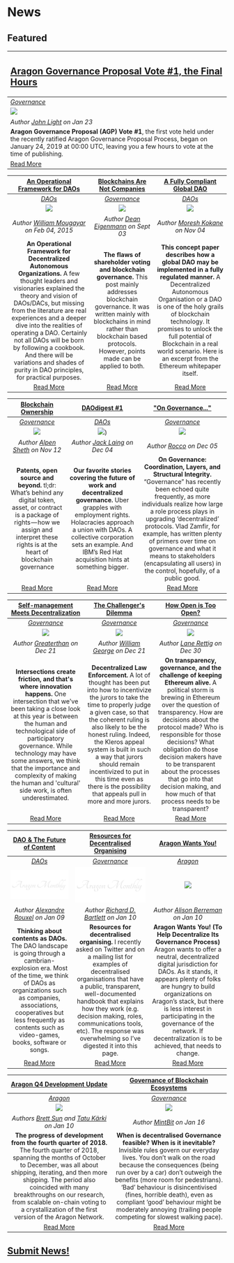 # News

## **Featured**

[<h2>Aragon Governance Proposal Vote #1, the Final Hours</h2>](https://blog.aragon.org/agp-vote-1/) |
:-----------|
[_Governance_](governance.md) |
[<img src="https://blog.aragon.org/content/images/2019/01/vote_agp.png">](https://blog.aragon.org/agp-vote-1/) |
_Author [John Light](https://blog.aragon.org/author/light/) on Jan 23_ |
**Aragon Governance Proposal (AGP) Vote #1**, the first vote held under the recently ratified Aragon Governance Proposal Process, began on January 24, 2019 at 00:00 UTC, leaving you a few hours to vote at the time of publishing. |
[Read More](https://blog.aragon.org/agp-vote-1/) |


[**An Operational Framework for DAOs**](http://startupmanagement.org/2015/02/04/an-operational-framework-for-decentralized-autonomous-organizations/) | [**Blockchains Are Not Companies**](https://medium.com/@decanus/blockchains-are-not-companies-9f8ed7c13018) | [**A Fully Compliant Global DAO**](https://medium.com/konkrete/a-fully-compliant-global-dao-cffd80ab3fad) |
:-----------:|:-----------:|:-----------:|
[_DAOs_](daos.md) | [_Governance_](governance.md) | [_DAOs_](daos.md)
[<img src="http://startupmanagement.org/wp-content/uploads/2015/02/Screen-Shot-2015-02-04-at-8.41.27-AM.png">](http://startupmanagement.org/2015/02/04/an-operational-framework-for-decentralized-autonomous-organizations/) | [<img src="https://cdn-images-1.medium.com/max/800/0*nmqIAtdltjtRL1n1">](https://medium.com/@decanus/blockchains-are-not-companies-9f8ed7c13018) | [<img src="https://cdn-images-1.medium.com/max/1200/0*KGM0qAL6WdgW2ew1">](https://medium.com/konkrete/a-fully-compliant-global-dao-cffd80ab3fad) |
_Author [William Mougayar](http://startupmanagement.org/author/wmougayar/) on Feb 04, 2015_ | _Author [Dean Eigenmann](https://medium.com/@decanus) on Sept 03_ | _Author [Moresh Kokane](https://medium.com/@moresh) on Nov 04_ |
**An Operational Framework for Decentralized Autonomous Organizations.** A few thought leaders and visionaries explained the theory and vision of DAOs/DACs, but missing from the literature are real experiences and a deeper dive into the realities of operating a DAO. Certainly not all DAOs will be born by following a cookbook. And there will be variations and shades of purity in DAO principles, for practical purposes. | **The flaws of shareholder voting and blockchain governance.** This post mainly addresses blockchain governance. It was written mainly with blockchains in mind rather than blockchain based protocols. However, points made can be applied to both. | **This concept paper describes how a global DAO may be implemented in a fully regulated manner.** A Decentralized Autonomous Organisation or a DAO is one of the holy grails of blockchain technology. It promises to unlock the full potential of Blockchain in a real world scenario. Here is an excerpt from the Ethereum whitepaper itself. |
[Read More](http://startupmanagement.org/2015/02/04/an-operational-framework-for-decentralized-autonomous-organizations) | [Read More](https://medium.com/@decanus/blockchains-are-not-companies-9f8ed7c13018) | [Read More](https://medium.com/konkrete/a-fully-compliant-global-dao-cffd80ab3fad) |


[**Blockchain Ownership**](https://blog.goodaudience.com/blockchain-ownership-e46a5cc7d921) | [**DAOdigest #1**](https://blog.colony.io/daodigest-1/) | [**"On Governance..."**](https://medium.com/alpineintel/on-governance-coordination-layers-and-structural-integrity-81a722ba1bc0) |
:-----------:|:-----------:|:-----------:|
[_Governance_](governance.md) | [_DAOs_](daos.md) | [_Governance_](governance.md) |
[<img src="https://cdn-images-1.medium.com/max/2560/1*-3s7kjNjAfbk_w5FY0llWA.png">](https://blog.goodaudience.com/blockchain-ownership-e46a5cc7d921) | [<img src="https://blog.colony.io/content/images/2018/12/DAOdigest_4Dec.png">](https://blog.colony.io/daodigest-1/)) | [<img src="https://cdn-images-1.medium.com/max/800/0*WsswK6ODYgZc0a8B">](https://medium.com/alpineintel/on-governance-coordination-layers-and-structural-integrity-81a722ba1bc0) |
_Author [Alpen Sheth](https://blog.goodaudience.com/@AlpenSheth) on Nov 12_ | _Author [Jack Laing](https://blog.colony.io/author/jack-laing/) on Dec 04_ | _Author [Rocco](https://medium.com/alpineintel) on Dec 05_ |
**Patents, open source and beyond.** tl;dr: What’s behind any digital token, asset, or contract is a package of rights — how we assign and interpret these rights is at the heart of blockchain governance | **Our favorite stories covering the future of work and decentralized governance.** Uber grapples with employment rights. Holacracies approach a union with DAOs. A collective corporation sets an example. And IBM’s Red Hat acquisition hints at something bigger. | **On Governance: Coordination, Layers, and Structural Integrity.** “Governance” has recently been echoed quite frequently, as more individuals realize how large a role process plays in upgrading ‘decentralized’ protocols. Vlad Zamfir, for example, has written plenty of primers over time on governance and what it means to stakeholders (encapsulating all users) in the control, hopefully, of a public good. |
[Read More](https://blog.goodaudience.com/blockchain-ownership-e46a5cc7d921) | [Read More](https://blog.colony.io/daodigest-1/) | [Read More](https://medium.com/alpineintel/on-governance-coordination-layers-and-structural-integrity-81a722ba1bc0) |


[**Self-management Meets Decentralization**](https://mailchi.mp/701822d74ce4/collaborative-finance-monthly-take-490753) | [**The Challenger's Dilemma**](https://blog.kleros.io/the-challengers-dilemma-decentralized-law-enforcement/) | [**How Open is Too Open?**](https://medium.com/@lrettig/how-open-is-too-open-bfc412cf0d24) |
:-----------:|:-----------:|:-----------:|
[_Governance_](governance.md) | [_Governance_](governance.md) | [_Governance_](governance.md) |
[<img src="https://gallery.mailchimp.com/a89120945b425af5149740468/images/d47723cc-056c-4809-80b6-8dcde837120c.jpg">](https://mailchi.mp/701822d74ce4/collaborative-finance-monthly-take-490753) | [<img src="https://blog.kleros.io/content/images/2018/12/header-law-enforcement.jpg">](https://blog.kleros.io/the-challengers-dilemma-decentralized-law-enforcement/) | [<img src="https://cdn-images-1.medium.com/max/800/1*RNRpqxKufsuuNLEBFRucnQ.jpeg">](https://medium.com/@lrettig/how-open-is-too-open-bfc412cf0d24) |
_Author [Greaterthan](https://www.greaterthan.works) on Dec 21_ | _Author [William George](https://blog.kleros.io/author/william/) on Dec 21_ | _Author [Lane Rettig](https://medium.com/@lrettig) on Dec 30_ |
**Intersections create friction, and that's where innovation happens.** One intersection that we've been taking a close look at this year is between the human and technological side of participatory governance. While technology may have some answers, we think that the importance and complexity of making the human and 'cultural' side work, is often underestimated. | **Decentralized Law Enforcement.** A lot of thought has been put into how to incentivize the jurors to take the time to properly judge a given case, so that the coherent ruling is also likely to be the honest ruling. Indeed, the Kleros appeal system is built in such a way that jurors should remain incentivized to put in this time even as there is the possibility that appeals pull in more and more jurors. | **On transparency, governance, and the challenge of keeping Ethereum alive.** A political storm is brewing in Ethereum over the question of transparency. How are decisions about the protocol made? Who is responsible for those decisions? What obligation do those decision makers have to be transparent about the processes that go into that decision making, and how much of that process needs to be transparent? |
[Read More](https://mailchi.mp/701822d74ce4/collaborative-finance-monthly-take-490753) | [Read More](https://blog.kleros.io/the-challengers-dilemma-decentralized-law-enforcement/) | [Read More](https://medium.com/@lrettig/how-open-is-too-open-bfc412cf0d24) |


[**DAO & The Future of Content**](https://medium.com/pando-network/dao-the-future-of-content-fd9349d94b24) | [**Resources for Decentralised Organising**](https://hackmd.io/s/Skh_dXNbE#) | [**Aragon Wants You!**](https://www.ethnews.com/aragon-wants-you-to-help-decentralize-its-governance-process) |
:-----------:|:-----------:|:-----------:|
[_DAOs_](daos.md) | [_Governance_](governance.md) | [_Aragon_](aragon.md) |
[<img src="../../images/monthly_no_image.png">](https://medium.com/pando-network/dao-the-future-of-content-fd9349d94b24) | [<img src="../../images/monthly_no_image.png">](https://hackmd.io/s/Skh_dXNbE#) | [<img src="https://cdn.ethnews.com/images/2048x1024/Aragon-Wants-You-To-Help-Decentralize-Its-Governance-Process-12-27-2018-2048x1024.jpg">](https://www.ethnews.com/aragon-wants-you-to-help-decentralize-its-governance-process) |
_Author [Alexandre Rouxel](https://medium.com/@alex_71247) on Jan 09_ | _Author [Richard D. Bartlett](http://richdecibels.com) on Jan 10_ | _Author [Alison Berreman](https://www.ethnews.com/author/alison-berreman) on Jan 10_ |
**Thinking about contents as DAOs.** The DAO landscape is going through a cambrian-explosion era. Most of the time, we think of DAOs as organizations such as companies, associations, cooperatives but less frequently as contents such as video-games, books, software or songs. | **Resources for decentralised organising.** I recently asked on Twitter and on a mailing list for examples of decentralised organisations that have a public, transparent, well-documented handbook that explains how they work (e.g. decision making, roles, communications tools, etc). The response was overwhelming so I’ve digested it into this page. | **Aragon Wants You! (To Help Decentralize Its Governance Process)** Aragon wants to offer a neutral, decentralized digital jurisdiction for DAOs. As it stands, it appears plenty of folks are hungry to build organizations on Aragon’s stack, but there is less interest in participating in the governance of the network. If decentralization is to be achieved, that needs to change. |
[Read More](https://medium.com/pando-network/dao-the-future-of-content-fd9349d94b24) | [Read More](https://hackmd.io/s/Skh_dXNbE#) | [Read More](https://www.ethnews.com/aragon-wants-you-to-help-decentralize-its-governance-process) |


[**Aragon Q4 Development Update**](https://blog.aragon.org/aragon-q4-2018-development-update/) | [**Governance of Blockchain Ecosystems**](https://blog.goodaudience.com/governance-of-blockchain-ecosystems-1-2-54f1f55208fa) |
:-----------:|:-----------:|
[_Aragon_](aragon.md) | [_Governance_](governance.md) |
[<img src="https://blog.aragon.org/content/images/2019/01/DEV-Q4.png">](https://blog.aragon.org/aragon-q4-2018-development-update/) | [<img src="https://cdn-images-1.medium.com/max/2560/1*SexDexx6tt3PFFKVjgn_qQ.png">](https://blog.goodaudience.com/governance-of-blockchain-ecosystems-1-2-54f1f55208fa) |
_Authors [Brett Sun](https://blog.aragon.org/author/sohkai/) and [Tatu Kärki](https://blog.aragon.org/author/tatu/) on Jan 10_ | _Author [MintBit](https://blog.goodaudience.com/@mintbit) on Jan 16_ |
**The progress of development from the fourth quarter of 2018.** The fourth quarter of 2018, spanning the months of October to December, was all about shipping, iterating, and then more shipping. The period also coincided with many breakthroughs on our research, from scalable on-chain voting to a crystallization of the first version of the Aragon Network. | **When is decentralised Governance feasible? When is it inevitable?** Invisible rules govern our everyday lives. You don’t walk on the road because the consequences (being run over by a car) don’t outweigh the benefits (more room for pedestrians). ‘Bad’ behaviour is disincentivised (fines, horrible death), even as compliant ‘good’ behaviour might be moderately annoying (trailing people competing for slowest walking pace). |
[Read More](https://blog.aragon.org/aragon-q4-2018-development-update/) | [Read More](https://blog.goodaudience.com/governance-of-blockchain-ecosystems-1-2-54f1f55208fa) |


## [Submit News!](../guides/guide_for_submitting_news.md)
